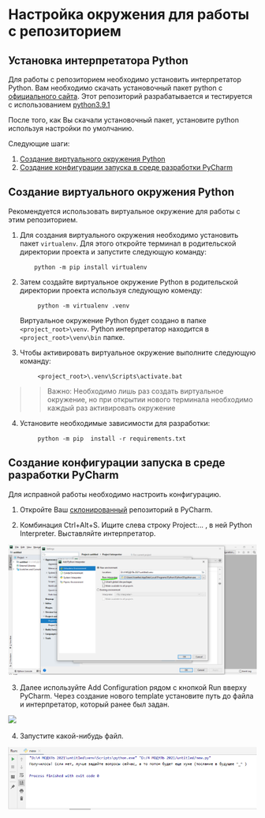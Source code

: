 # Настройка окружения для работы с репозиторием 

## Установка интерпретатора Python

Для работы с репозиторием необходимо установить интерпретатор Python. 
Вам необходимо скачать установочный пакет python с [официального сайта](https://www.python.org/downloads/).
Этот репозиторий разрабатывается и тестируется с использованием [python3.9.1](https://www.python.org/downloads/release/python-391/)  

После того, как Вы скачали установочный пакет, установите python используя настройки по умолчанию.

Следующие шаги:
1. [Создание виртуального окружения Python](#new-venv) 
2. [Создание конфигурации запуска в среде разработки PyCharm](#pycharm-config) 

## <a name="new-venv"></a>Создание виртуального окружения Python

Рекомендуется использовать виртуальное окружение для работы с этим репозиторием.

1. Для создания виртуального окружения необходимо установить пакет `virtualenv`.
    Для этого откройте терминал в родительской директории проекта и запустите следующую команду:
    ```shell script
        python -m pip install virtualenv
    ```

2. Затем создайте виртуальное окружение Python в родительской директории проекта используя следующую коменду:
   ```shell script
        python -m virtualenv .venv
   ```
   Виртуальное окружение Python будет создано в папке `<project_root>\venv`.
   Python интерпретатор находится в `<project_root>\venv\bin` папке.

3. Чтобы активировать виртуальное окружение выполните следующую команду:
   ```shell script
        <project_root>\.venv\Scripts\activate.bat
   ```
>>Важно: Необходимо лишь раз создать виртуальное окружение, но при открытии нового терминала необходимо каждый раз активировать окружение

4. Установите необходимые зависимости для разработки:
   ```shell script
        python -m pip  install -r requirements.txt
   ```

## <a name="pycharm-config"></a>Создание конфигурации запуска в среде разработки PyCharm

Для исправной работы необходимо настроить конфигурацию.

1. Откройте Ваш [склонированный](./docs/install_w.md) репозиторий в PyCharm.

2. Комбинация Ctrl+Alt+S. Ищите слева строку Project:... , в ней Python Interpreter. Выставляйте интерпретатор.

![](./docs/images/interpreter_venv.png)

3. Далее используйте Add Configuration рядом с кнопкой Run вверху PyCharm. Через создание нового template установите путь
до файла и интерпретатор, который ранее был задан.

![](./docs/images/add_config.png)

4. Запустите какой-нибудь файл.

![](./docs/images/final.png)

